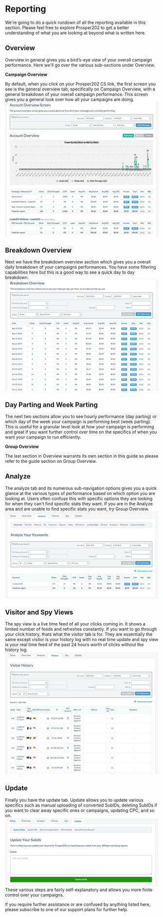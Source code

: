 # Reporting

We're going to do a quick rundown of all the reporting available in this section. Please feel free to explore Prosper202 to get a better understanding of what you are looking at beyond what is written here.

## Overview

Overview in general gives you a bird’s-eye view of your overall campaign performance. Here we'll go over the various sub-sections under Overview.

**Campaign Overview**

By default, when you click on your Prosper202 CS link, the first screen you see is the general overview tab, specifically on Campaign Overview, with a general breakdown of your overall campaign performance. This screen gives you a general look over how all your campaigns are doing.
![Screen Shot 2015-12-03 at 10.31.03 AM.png](../images/reporting-1.png)
## Breakdown Overview

Next we have the breakdown overview section which gives you a overall daily breakdown of your campaigns performances. You have some filtering capabilities here but this is a good way to see a quick day to day breakdown.
![Screen Shot 2015-12-03 at 10.33.12 AM.png](../images/reporting-2.png)
## Day Parting and Week Parting

The next two sections allow you to see hourly performance (day parting) or which day of the week your campaign is performing best (week parting). This is useful for a granular level look at how your campaign is performing and great if you want further control over time on the specifics of when you want your campaign to run efficiently.

**Group Overview**

The last section in Overview warrants its own section in this guide so please refer to the guide section on Group Overview.

## Analyze

The analyze tab and its numerous sub-navigation options gives you a quick glance at the various types of performance based on which option you are looking at. Users often confuse this with specific options they are looking for when they can't find specific stats they want. If you are in the Analyze area and are unable to find specific stats you want, try Group Overview.
![Screen Shot 2015-12-03 at 10.37.59 AM.png](../images/reporting-3.png)
## Visitor and Spy Views

The spy view is a live time feed of all your clicks coming in. It shows a limited number of feeds and refreshes constantly. If you want to go through your click history, thats what the visitor tab is for. They are essentially the same except visitor is your history log with no real time update and spy view is your real time feed of the past 24 hours worth of clicks without the history log.
![Screen Shot 2015-12-03 at 10.40.01 AM.png](../images/reporting-4.png)
## Update

Finally you have the update tab. Update allows you to update various specifics such as manual uploading of converted SubIDs, deleting SubIDs if you want to clear away specific ones or campaigns, updating CPC, and so on.
![Screen Shot 2015-12-03 at 10.41.48 AM.png](../images/reporting-5.png)
These various steps are fairly self-explanatory and allows you more finite control over your campaigns. 

If you require further assistance or are confused by anything listed here, please subscribe to one of our support plans for further help.